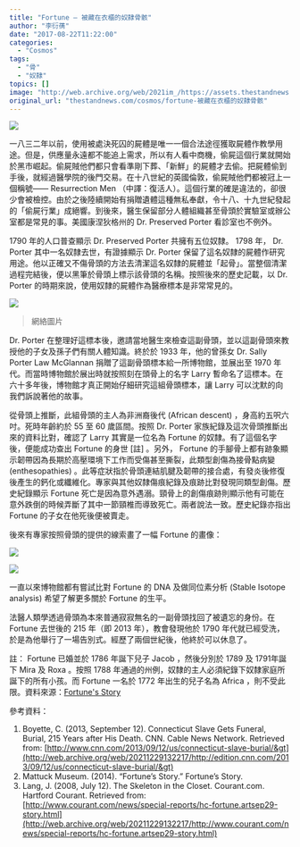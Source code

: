 ```yaml
---
title: "Fortune — 被藏在衣櫃的奴隸骨骸"
author: "李衍蒨"
date: "2017-08-22T11:22:00"
categories:
  - "Cosmos"
tags:
  - "骨"
  - "奴隸"
topics: []
image: "http://web.archive.org/web/2021im_/https://assets.thestandnews.com/media/photos/fortune-02_e9lOJ.png"
original_url: "thestandnews.com/cosmos/fortune-被藏在衣櫃的奴隸骨骸"
---
```

![](http://web.archive.org/web/2021im_/https://assets.thestandnews.com/media/photos/fortune-02_e9lOJ.png)

一八三二年以前，使用被處決死囚的屍體是唯一一個合法途徑獲取屍體作教學用途。但是，供應量永遠都不能追上需求，所以有人看中商機，偷屍這個行業就開始於黑市崛起。偷屍賊他們都只會看準剛下葬、「新鮮」的屍體才去偷。把屍體偷到手後，就經過醫學院的後門交易。在十八世紀的英國倫敦，偷屍賊他們都被冠上一個稱號—— Resurrection Men （中譯：復活人）。這個行業的確是違法的，卻很少會被檢控。由於之後陸續開始有捐贈遺體這種無私奉獻，令十八、十九世紀發起的「偷屍行業」成絕響。到後來，醫生保留部分人體組織甚至骨頭於實驗室或辦公室都是常見的事。美國康涅狄格州的 Dr. Preserved Porter 看診室也不例外。

1790 年的人口普查顯示 Dr. Preserved Porter 共擁有五位奴隸。 1798 年， Dr. Porter 其中一名奴隸去世，有證據顯示 Dr. Porter 保留了這名奴隸的屍體作研究用途。他以正確又不傷骨頭的方法去清潔這名奴隸的屍體並「起骨」。當整個清潔過程完結後，便以黑筆於骨頭上標示該骨頭的名稱。按照後來的歷史記載，以 Dr. Porter 的時期來說，使用奴隸的屍體作為醫療標本是非常常見的。

![](http://web.archive.org/web/2021im_/https://assets.thestandnews.com/media/photos/writingscapula3_2nHbA.jpg)
> 網絡圖片

Dr. Porter 在整理好這標本後，邀請當地醫生來檢查這副骨頭，並以這副骨頭來教授他的子女及孫子們有關人體知識。終於於 1933 年，他的曾孫女 Dr. Sally Porter Law McGlannan 捐贈了這副骨頭標本給一所博物館，並展出至 1970 年代。而當時博物館於展出時就按照刻在頭骨上的名字 Larry 暫命名了這標本。在六十多年後，博物館才真正開始仔細研究這組骨頭標本，讓 Larry 可以沈默的向我們訴說著他的故事。

從骨頭上推斷，此組骨頭的主人為非洲裔後代 (African descent) ，身高約五呎六吋。死時年齡約於 55 至 60 歲區間。按照 Dr. Porter 家族紀錄及這次骨頭推斷出來的資料比對，確認了 Larry 其實是一位名為 Fortune 的奴隸。有了這個名字後，便能成功查出 Fortune 的身世 \[註\] 。另外， Fortune 的手腳骨上都有跡象顯示韌帶因為長期於高壓環境下工作而受傷甚至撕裂，此類型創傷為接骨點病變 (enthesopathies) 。此等症狀指於骨頭連結肌腱及韌帶的接合處，有發炎後修復後產生的鈣化或纖維化。專家與其他奴隸傷痕紀錄及痕跡比對發現同類型創傷。歷史紀錄顯示 Fortune 死亡是因為意外遇溺。頸骨上的創傷痕跡則顯示他有可能在意外跌倒的時候弄斷了其中一節頸椎而導致死亡。兩者說法一致。歷史紀錄亦指出 Fortune 的子女在他死後便被賣走。

後來有專家按照骨頭的提供的線索畫了一幅 Fortune 的畫像：

![](http://web.archive.org/web/2021im_/https://assets.thestandnews.com/media/photos/skeleton_u60Nn.jpg)

![](http://web.archive.org/web/2021im_/https://assets.thestandnews.com/media/photos/fortuneface_hl3Mp.jpg)

一直以來博物館都有嘗試比對 Fortune 的 DNA 及做同位素分析 (Stable Isotope analysis) 希望了解更多關於 Fortune 的生平。

法醫人類學透過骨頭為本來普通寂寂無名的一副骨頭找回了被遺忘的身份。在 Fortune 去世後的 215 年（即 2013 年），教會發現他於 1790 年代就已經受洗，於是為他舉行了一場告別式。經歷了兩個世紀後，他終於可以休息了。

註： Fortune 已婚並於 1786 年誕下兒子 Jacob ，然後分別於 1789 及 1791年誕下 Mira 及 Roxa 。按照 1788 年通過的州例，奴隸的主人必須紀錄下奴隸家庭所誕下的所有小孩。而 Fortune 一名於 1772 年出生的兒子名為 Africa ，則不受此限。資料來源：[Fortune's Story](http://web.archive.org/web/20211229132217/http://www.fortunestory.org/fortune/who.asp)

參考資料：

1.  Boyette, C. (2013, September 12). Connecticut Slave Gets Funeral, Burial, 215 Years after His Death. CNN. Cable News Network. Retrieved from: [http://www.cnn.com/2013/09/12/us/connecticut-slave-burial/&gt](http://web.archive.org/web/20211229132217/http://edition.cnn.com/2013/09/12/us/connecticut-slave-burial/&gt)
2.  Mattuck Museum. (2014). “Fortune’s Story.” Fortune’s Story.
3.  Lang, J. (2008, July 12). The Skeleton in the Closet. Courant.com. Hartford Courant. Retrieved from: [http://www.courant.com/news/special-reports/hc-fortune.artsep29-story.html](http://web.archive.org/web/20211229132217/http://www.courant.com/news/special-reports/hc-fortune.artsep29-story.html)
